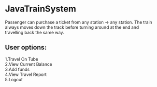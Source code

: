 # JavaTrainSystem

Passenger can purchase a ticket from any station -> any station. The train always moves down the track before turning around at the end and travelling back the same way.


## User options:
  1.Travel On Tube\
  2.View Current Balance\
  3.Add funds\
  4.View Travel Report\
  5.Logout
  
 

